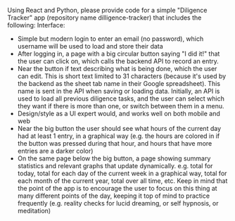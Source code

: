 Using React and Python, please provide code for a simple "Diligence Tracker" app (repository name dilligence-tracker) that includes the following:
Interface:
- Simple but modern login to enter an email (no password), which username will be used to load and store their data
- After logging in, a page with a big circular button saying "I did it!" that the user can click on, which calls the backend API to record an entry.
- Near the button if text describing what is being done, which the user can edit. This is short text limited to 31 characters (because it's used by the backend as the sheet tab name in their Google spreadsheet). This name is sent in the API when saving or loading data. Initially, an API is used to load all previous diligence tasks, and the user can select which they want if there is more than one, or switch between them in a menu.
- Design/style as a UI expert would, and works well on both mobile and web
- Near the big button the user should see what hours of the current day had at least 1 entry, in a graphical way (e.g. the hours are colored in if the button was pressed during that hour, and hours that have more entries are a darker color)
- On the same page below the big button, a page showing summary statistics and relevant graphs that update dynamically. e.g. total for today, total for each day of the current week in a graphical way, total for each month of the current year, total over all time, etc. Keep in mind that the point of the app is to encourage the user to focus on this thing at many different points of the day, keeping it top of mind to practice frequently (e.g. reality checks for lucid dreaming, or self hypnosis, or meditation)